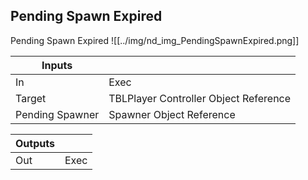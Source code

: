 ## Pending Spawn Expired
Pending Spawn Expired
![[../img/nd_img_PendingSpawnExpired.png]]

|Inputs||
|--|--|
| In | Exec |
| Target | TBLPlayer Controller Object Reference |
| Pending Spawner | Spawner Object Reference |

|Outputs||
|--|--|
| Out | Exec |
